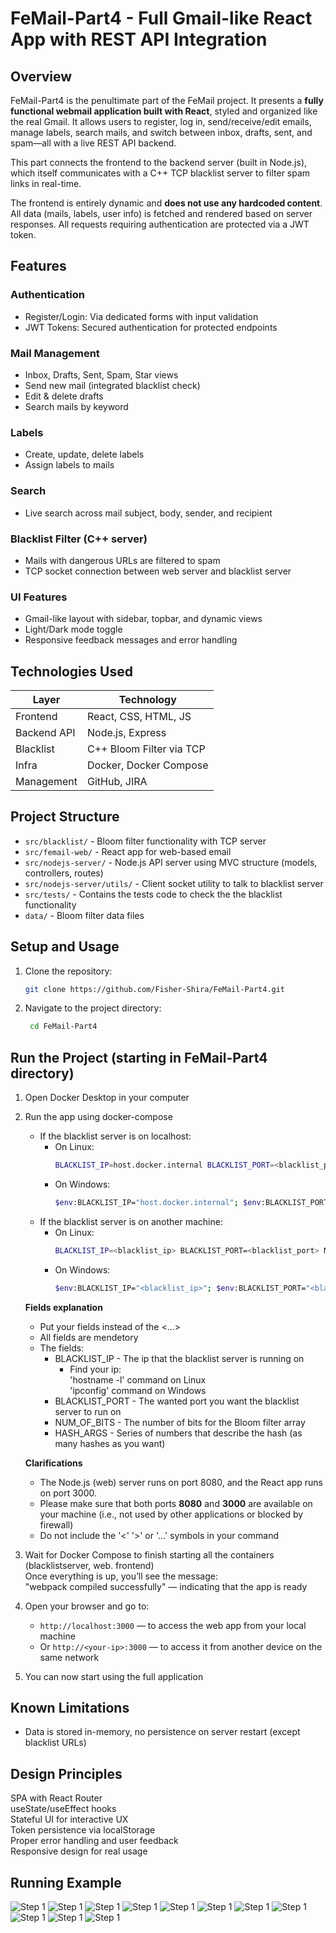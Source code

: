 # FeMail-Part4 - Full Gmail-like React App with REST API Integration

## Overview

FeMail-Part4 is the penultimate part of the FeMail project. It presents a **fully functional webmail application built with React**, styled and organized like the real Gmail. It allows users to register, log in, send/receive/edit emails, manage labels, search mails, and switch between inbox, drafts, sent, and spam—all with a live REST API backend.

This part connects the frontend to the backend server (built in Node.js), which itself communicates with a C++ TCP blacklist server to filter spam links in real-time.

The frontend is entirely dynamic and **does not use any hardcoded content**. All data (mails, labels, user info) is fetched and rendered based on server responses. All requests requiring authentication are protected via a JWT token.

## Features
###  Authentication
- Register/Login: Via dedicated forms with input validation
- JWT Tokens: Secured authentication for protected endpoints

###  Mail Management
- Inbox, Drafts, Sent, Spam, Star views
- Send new mail (integrated blacklist check)
- Edit & delete drafts
- Search mails by keyword

###  Labels
- Create, update, delete labels
- Assign labels to mails

###  Search
- Live search across mail subject, body, sender, and recipient

###  Blacklist Filter (C++ server)
- Mails with dangerous URLs are filtered to spam
- TCP socket connection between web server and blacklist server

###  UI Features
- Gmail-like layout with sidebar, topbar, and dynamic views
- Light/Dark mode toggle
- Responsive feedback messages and error handling

## Technologies Used
| Layer        | Technology                    |
|--------------|-------------------------------|
| Frontend     | React, CSS, HTML, JS          |
| Backend API  | Node.js, Express              |
| Blacklist    | C++ Bloom Filter via TCP      |
| Infra        | Docker, Docker Compose        |
| Management   | GitHub, JIRA                  |

## Project Structure
* `src/blacklist/` - Bloom filter functionality with TCP server
* `src/femail-web/` - React app for web-based email
* `src/nodejs-server/` - Node.js API server using MVC structure (models, controllers, routes)
* `src/nodejs-server/utils/` - Client socket utility to talk to blacklist server
* `src/tests/` - Contains the tests code to check the the blacklist functionality
* `data/` - Bloom filter data files

## Setup and Usage
1. Clone the repository:
   ```bash
   git clone https://github.com/Fisher-Shira/FeMail-Part4.git
2. Navigate to the project directory:
   ```bash
    cd FeMail-Part4

## Run the Project (starting in FeMail-Part4 directory)
1. Open Docker Desktop in your computer
2. Run the app using docker-compose
    * If the blacklist server is on localhost:
      * On Linux:
        ```bash
        BLACKLIST_IP=host.docker.internal BLACKLIST_PORT=<blacklist_port> NUM_OF_BITS=<num_of_bits> HASH_ARGS="<hash1> <hash2> ..." docker-compose up --build
        ```
      * On Windows:
        ```bash
        $env:BLACKLIST_IP="host.docker.internal"; $env:BLACKLIST_PORT="<blacklist_port>"; $env:NUM_OF_BITS="<num_of_bits>"; $env:HASH_ARGS="<hash1> <hash2> ..."; docker-compose up --build
        ```
    * If the blacklist server is on another machine:
      * On Linux:
        ```bash
        BLACKLIST_IP=<blacklist_ip> BLACKLIST_PORT=<blacklist_port> NUM_OF_BITS=<num_of_bits> HASH_ARGS="<hash1> <hash2> ..." docker-compose up --build
        ```
      * On Windows:
        ```bash
        $env:BLACKLIST_IP="<blacklist_ip>"; $env:BLACKLIST_PORT="<blacklist_port>"; $env:NUM_OF_BITS="<num_of_bits>"; $env:HASH_ARGS="<hash1> <hash2> ..."; docker-compose up --build
        ```
    **Fields explanation**
    * Put your fields instead of the <...>
    * All fields are mendetory
    * The fields:
      * BLACKLIST_IP - The ip that the blacklist server is running on
        * Find your ip:<br>
        'hostname -l' command on Linux<br>
        'ipconfig' command on Windows
      * BLACKLIST_PORT - The wanted port you want the blacklist server to run on
      * NUM_OF_BITS - The number of bits for the Bloom filter array
      * HASH_ARGS - Series of numbers that describe the hash (as many hashes as you want)
    
    **Clarifications**
    * The Node.js (web) server runs on port 8080, and the React app runs on port 3000.
    * Please make sure that both ports **8080** and **3000** are available on your machine (i.e., not used by other applications or blocked by firewall)
    * Do not include the '<' '>' or '...' symbols in your command
3. Wait for Docker Compose to finish starting all the containers (blacklistserver, web. frontend)  
   Once everything is up, you’ll see the message:  
   "webpack compiled successfully" — indicating that the app is ready
4. Open your browser and go to:  
   - `http://localhost:3000` — to access the web app from your local machine  
   - Or `http://<your-ip>:3000` — to access it from another device on the same network
5. You can now start using the full application

## Known Limitations
* Data is stored in-memory, no persistence on server restart (except blacklist URLs)

## Design Principles
SPA with React Router<br>
useState/useEffect hooks<br>
Stateful UI for interactive UX<br>
Token persistence via localStorage<br>
Proper error handling and user feedback<br>
Responsive design for real usage

## Running Example
![Step 1](assets/docker1.png)
![Step 1](assets/terminal1.png)
![Step 1](assets/terminal2.png)
![Step 1](assets/app0.png)
![Step 1](assets/app1.png)
![Step 1](assets/app2.png)
![Step 1](assets/app3.png)
![Step 1](assets/app4.png)
![Step 1](assets/app5.png)
![Step 1](assets/app6.png)
![Step 1](assets/app7.png)
